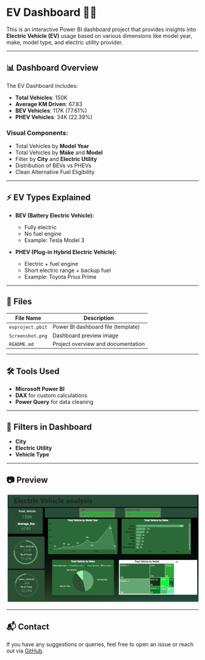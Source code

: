 # EV Dashboard 🚗🔋

This is an interactive Power BI dashboard project that provides insights into **Electric Vehicle (EV)** usage based on various dimensions like model year, make, model type, and electric utility provider.

---

## 📊 Dashboard Overview

The EV Dashboard includes:

- **Total Vehicles**: 150K
- **Average KM Driven**: 67.83
- **BEV Vehicles**: 117K (77.61%)
- **PHEV Vehicles**: 34K (22.39%)

### Visual Components:
- Total Vehicles by **Model Year**
- Total Vehicles by **Make** and **Model**
- Filter by **City** and **Electric Utility**
- Distribution of BEVs vs PHEVs
- Clean Alternative Fuel Eligibility

---

## ⚡ EV Types Explained

- **BEV (Battery Electric Vehicle):**
  - Fully electric
  - No fuel engine
  - Example: Tesla Model 3

- **PHEV (Plug-in Hybrid Electric Vehicle):**
  - Electric + fuel engine
  - Short electric range + backup fuel
  - Example: Toyota Prius Prime

---

## 📁 Files

| File Name              | Description                          |
|------------------------|--------------------------------------|
| `evproject.pbit`       | Power BI dashboard file (template)   |
| `Screenshot.png`       | Dashboard preview image              |
| `README.md`            | Project overview and documentation   |

---

## 🛠 Tools Used

- **Microsoft Power BI**
- **DAX** for custom calculations
- **Power Query** for data cleaning

---

## 📌 Filters in Dashboard

- **City**
- **Electric Utility**
- **Vehicle Type**

---

## 📷 Preview

![EV Dashboard Preview](Screenshot%202025-05-13%20104828.png)

---

## 📬 Contact

If you have any suggestions or queries, feel free to open an issue or reach out via [GitHub](https://github.com/jeenatushar).
